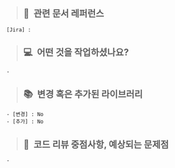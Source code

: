 > ## 📝&nbsp;&nbsp;관련 문서 레퍼런스

    [Jira] :

> ## 💻&nbsp;&nbsp;어떤 것을 작업하셨나요?

    -

> ## 📚&nbsp;&nbsp;변경 혹은 추가된 라이브러리

    - [변경] : No
    - [추가] : No

> ## 🙇&nbsp;&nbsp;코드 리뷰 중점사항, 예상되는 문제점

    -
